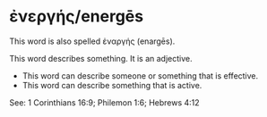 # ἐνεργής/energēs
This word is also spelled ἐναργής (enargēs).

This word describes something. It is an adjective.

* This word can describe someone or something that is effective. 
* This word can describe something that is active.

See: 1 Corinthians 16:9; Philemon 1:6; Hebrews 4:12
